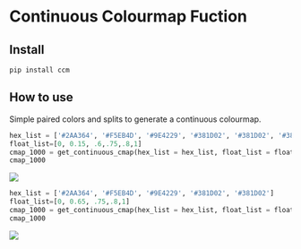 Continuous Colourmap Fuction
================

<!-- WARNING: THIS FILE WAS AUTOGENERATED! DO NOT EDIT! -->

## Install

`pip install ccm`

## How to use

Simple paired colors and splits to generate a continuous colourmap.

``` python
hex_list = ['#2AA364', '#F5EB4D', '#9E4229', '#381D02', '#381D02', '#381D02']
float_list=[0, 0.15, .6,.75,.8,1]
cmap_1000 = get_continuous_cmap(hex_list = hex_list, float_list = float_list)
cmap_1000
```

![](index_files/figure-gfm/cell-2-output-1.png)

``` python
hex_list = ['#2AA364', '#F5EB4D', '#9E4229', '#381D02', '#381D02']
float_list=[0, 0.65, .75,.8,1]
cmap_1000 = get_continuous_cmap(hex_list = hex_list, float_list = float_list)
cmap_1000
```

![](index_files/figure-gfm/cell-3-output-1.png)
